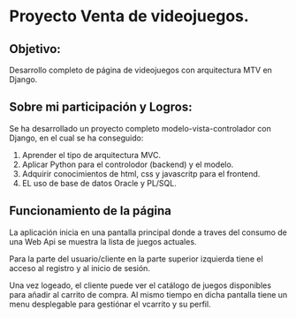 # Proyecto Venta de videojuegos.

## Objetivo:
Desarrollo completo de página de videojuegos con arquitectura MTV en Django.

## Sobre mi participación y Logros:
Se ha desarrollado un proyecto completo modelo-vista-controlador con Django, en el cual se ha conseguido:

1. Aprender el tipo de arquitectura MVC.
2. Aplicar Python para el controlodor (backend) y el modelo.
3. Adquirir conocimientos de html, css y javascritp para el frontend.
4. EL uso de base de datos Oracle y PL/SQL.

## Funcionamiento de la página
La aplicación inicia en una pantalla principal donde a traves del consumo de una Web Api se muestra la lista de juegos actuales.

Para la parte del usuario/cliente en la parte superior izquierda tiene el acceso al registro y al inicio de sesión.

Una vez logeado, el cliente puede ver el catálogo de juegos disponibles para añadir al carrito de compra. Al mismo tiempo en dicha pantalla tiene un menu desplegable para gestiónar el vcarrito y su perfil.

